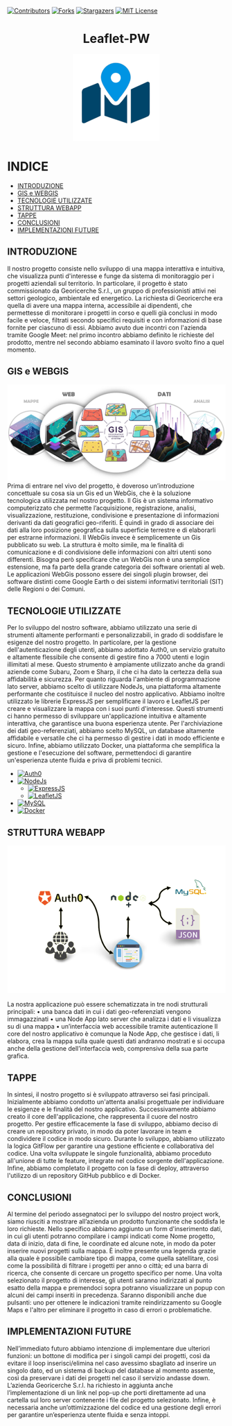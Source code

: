[![Contributors][contributors-shield]](https://github.com/gabrielemrt/Leaflet-PW/contributors)
[![Forks][forks-shield]](https://github.com/gabrielemrt/Leaflet-PW/forks)
[![Stargazers][stars-shield]](https://github.com/gabrielemrt/Leaflet-PW/stars)
[![MIT License][license-shield]](https://github.com/gabrielemrt/Leaflet-PW/license)
<div align="center">
  <h1 align="center">Leaflet-PW</h1>
  <img src="images/icon.png" alt="Logo" style="width: 200px; height: 200px;">
</div>

# INDICE
-   [INTRODUZIONE](#INTRODUZIONE)
-   [GIS e WEBGIS](#GIS-e-WEBGIS)
-   [TECNOLOGIE UTILIZZATE](#TECNOLOGIE-UTILIZZATE)
-   [STRUTTURA WEBAPP](#STRUTTURA-WEBAPP)
-   [TAPPE](#TAPPE)
-   [CONCLUSIONI](#CONCLUSIONI)
-   [IMPLEMENTAZIONI FUTURE](#IMPLEMENTAZIONI-FUTURE)


## INTRODUZIONE
Il nostro progetto consiste nello sviluppo di una mappa interattiva e intuitiva, che visualizza punti d'interesse e funge da sistema di monitoraggio per i progetti aziendali sul territorio. In particolare, il progetto è stato commissionato da Georicerche S.r.l., un gruppo di professionisti attivi nei settori geologico, ambientale ed energetico. La richiesta di Georicerche era quella di avere una mappa interna, accessibile ai dipendenti, che permettesse di monitorare i progetti in corso e quelli già conclusi in modo facile e veloce, filtrati secondo specifici requisiti e con informazioni di base fornite per ciascuno di essi.
Abbiamo avuto due incontri con l'azienda tramite Google Meet: nel primo incontro abbiamo definito le richieste del prodotto, mentre nel secondo abbiamo esaminato il lavoro svolto fino a quel momento.

## GIS e WEBGIS
![Algorithm schema](./images/webgis.png)
Prima di entrare nel vivo del progetto, è doveroso un’introduzione concettuale su cosa sia un Gis ed un WebGis, che è la soluzione tecnologica utilizzata nel nostro progetto. 
Il Gis è un sistema informativo computerizzato che permette l’acquisizione, registrazione, analisi, visualizzazione, restituzione, condivisione e presentazione di informazioni derivanti da dati geografici geo-riferiti. È quindi in grado di associare dei dati alla loro posizione geografica sulla superficie terrestre e di elaborarli per estrarne informazioni. 
Il WebGis invece è semplicemente un Gis pubblicato su web. La struttura è molto simile, ma le finalità di comunicazione e di condivisione delle informazioni con altri utenti sono differenti. Bisogna però specificare che un WebGis non è una semplice estensione, ma fa parte della grande categoria dei software orientati al web. Le applicazioni WebGis possono essere dei singoli plugin browser, dei software distinti come Google Earth o dei sistemi informativi territoriali (SIT) delle Regioni o dei Comuni.

## TECNOLOGIE UTILIZZATE
Per lo sviluppo del nostro software, abbiamo utilizzato una serie di strumenti altamente performanti e personalizzabili, in grado di soddisfare le esigenze del nostro progetto. In particolare, per la gestione dell'autenticazione degli utenti, abbiamo adottato Auth0, un servizio gratuito e altamente flessibile che consente di gestire fino a 7000 utenti e login illimitati al mese. Questo strumento è ampiamente utilizzato anche da grandi aziende come Subaru, Zoom e Sharp, il che ci ha dato la certezza della sua affidabilità e sicurezza.
Per quanto riguarda l'ambiente di programmazione lato server, abbiamo scelto di utilizzare NodeJs, una piattaforma altamente performante che costituisce il nucleo del nostro applicativo. Abbiamo inoltre utilizzato le librerie ExpressJS per semplificare il lavoro e LeafletJS per creare e visualizzare la mappa con i suoi punti d'interesse. Questi strumenti ci hanno permesso di sviluppare un'applicazione intuitiva e altamente interattiva, che garantisce una buona esperienza utente.
Per l'archiviazione dei dati geo-referenziati, abbiamo scelto MySQL, un database altamente affidabile e versatile che ci ha permesso di gestire i dati in modo efficiente e sicuro. Infine, abbiamo utilizzato Docker, una piattaforma che semplifica la gestione e l'esecuzione del software, permettendoci di garantire un'esperienza utente fluida e priva di problemi tecnici.
* [![Auth0][auth0.img]][auth0.link]
* [![NodeJs][NodeJs.img]][NodeJs.link]
  * [![ExpressJS][ExpressJS.img]][ExpressJS.link]
  * [![LeafletJS][LeafletJS.img]][LeafletJS.link]
* [![MySQL][MySQL.img]][MySQL.link]
* [![Docker][Docker.img]][Docker.link]
 
## STRUTTURA WEBAPP
![Algorithm struttura](./images/struttura.png)

La nostra applicazione può essere schematizzata in tre nodi strutturali principali: 
•	una banca dati in cui i dati geo-referenziati vengono immagazzinati
•	una Node App lato server che analizza i dati e li visualizza su di una mappa
•	un’interfaccia web accessibile tramite autenticazione
Il core del nostro applicativo è comunque la Node App, che gestisce i dati, li elabora, crea la mappa sulla quale questi dati andranno mostrati e si occupa anche della gestione dell’interfaccia web, comprensiva della sua parte grafica.

## TAPPE
In sintesi, il nostro progetto si è sviluppato attraverso sei fasi principali. Inizialmente abbiamo condotto un'attenta analisi progettuale per individuare le esigenze e le finalità del nostro applicativo. Successivamente abbiamo creato il core dell'applicazione, che rappresenta il cuore del nostro progetto. Per gestire efficacemente la fase di sviluppo, abbiamo deciso di creare un repository privato, in modo da poter lavorare in team e condividere il codice in modo sicuro. Durante lo sviluppo, abbiamo utilizzato la logica GitFlow per garantire una gestione efficiente e collaborativa del codice. Una volta sviluppate le singole funzionalità, abbiamo proceduto all'unione di tutte le feature, integrate nel codice sorgente dell'applicazione. Infine, abbiamo completato il progetto con la fase di deploy, attraverso l'utilizzo di un repository GitHub pubblico e di Docker. 

## CONCLUSIONI
Al termine del periodo assegnatoci per lo sviluppo del nostro project work, siamo riusciti a mostrare all’azienda un prodotto funzionante che soddisfa le loro richieste. Nello specifico abbiamo aggiunto un form d'inserimento dati, in cui gli utenti potranno compilare i campi indicati come Nome progetto, data di inizio, data di fine, le coordinate ed alcune note, in modo da poter inserire nuovi progetti sulla mappa.
È inoltre presente una legenda grazie alla quale è possibile cambiare tipo di mappa, come quella satellitare, così come la possibilità di filtrare i progetti per anno o città; ed una barra di ricerca, che consente di cercare un progetto specifico per nome.
Una volta selezionato il progetto di interesse, gli utenti saranno indirizzati al punto esatto della mappa e premendoci sopra potranno visualizzare un popup con alcuni dei campi inseriti in precedenza. Saranno disponibili anche due pulsanti: uno per ottenere le indicazioni tramite reindirizzamento su Google Maps e l'altro per eliminare il progetto in caso di errori o problematiche.

## IMPLEMENTAZIONI FUTURE
Nell’immediato futuro abbiamo intenzione di implementare due ulteriori funzioni: un bottone di modifica per i singoli campi dei progetti, così da evitare il loop inserisci/elimina nel caso avessimo sbagliato ad inserire un singolo dato, ed un sistema di backup del database al momento assente, così da preservare i dati dei progetti nel caso il servizio andasse down.
L’azienda Georicerche S.r.l. ha richiesto in aggiunta anche l’implementazione di un link nel pop-up che porti direttamente ad una cartella sul loro server contenente i file del progetto selezionato.
Infine, è necessaria anche un’ottimizzazione del codice ed una gestione degli errori per garantire un’esperienza utente fluida e senza intoppi.


<!-- MARKDOWN LINKS & IMAGES -->
<!-- https://www.markdownguide.org/basic-syntax/#reference-style-links -->
[contributors-shield]: https://img.shields.io/github/contributors/gabrielemrt/Leaflet-PW.svg?style=for-the-badge
[forks-shield]: https://img.shields.io/github/forks/gabrielemrt/Leaflet-PW.svg?style=for-the-badge
[stars-shield]: https://img.shields.io/github/stars/gabrielemrt/Leaflet-PW.svg?style=for-the-badge
[license-shield]: https://img.shields.io/github/license/gabrielemrt/Leaflet-PW.svg?style=for-the-badge


[auth0.img]:  https://img.shields.io/badge/auth0-orange?style=for-the-badge&logo=auth0&logoColor=white
[NodeJs.img]: https://img.shields.io/badge/nodeJS-yellow?style=for-the-badge&logo=nodejs&logoColor=white
[ExpressJS.img]: https://img.shields.io/badge/ExpressJS-grey?style=for-the-badge&logo=express&logoColor=white
[LeafletJS.img]: https://img.shields.io/badge/LeafletJS-green?style=for-the-badge&logo=leaflet&logoColor=white
[MySQL.img]: https://img.shields.io/badge/mysql-#A5D9FD?style=for-the-badge&logo=mysql&logoColor=black
[Docker.img]: https://img.shields.io/badge/docker-blue?style=for-the-badge&logo=docker&logoColor=white
[auth0.link]: https://auth0.com/
[NodeJs.link]: https://nodejs.org/
[ExpressJS.link]: https://expressjs.com/
[LeafletJS.link]: https://leafletjs.com/
[MySQL.link]: https://www.mysql.com/
[Docker.link]: https://www.docker.com/
